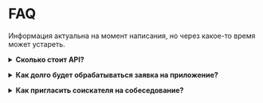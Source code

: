 # FAQ
Информация актуальна на момент написания, но через какое-то время может устареть.

<a name="api_payment"></a>
<details><summary><strong>Сколько стоит API?</strong></summary>

Для уточнения стоимости API Вам необходимо обратиться к Вашему персональному менеджеру или позвонить по телефону: 
+7 495 974-64-27 (для Москвы и Подмосковья),  
+7 812 458-45-45 (для Санкт-Петербурга),  
8 800 100-64-27 (для регионов России),
+375 17 336 03 02, +375 33 336 03 02 (для Республики Беларусь).
</details>

<a name="speed_request"></a>
<details><summary><strong>Как долго будет обрабатываться заявка на приложение?</strong></summary>

Заявка на создание приложения должна пройти проверку нескольких отделов, 
этот процесс может занимать до 15 рабочих дней (это явно указано на форме регистрации). 
Мы можем предоставить информацию о статусе заявки, но не влиять на скорость/обсуждение/результат.
</details>

<a name="invitation_from_negotiation"></a>
<details><summary><strong>Как пригласить соискателя на собеседование?</strong></summary>

### Вариант 1. Соискатель уже откликнулся на вашу вакансию
1. Для приглашения соискателя на собеседование необходимо получить список [коллекций и работодательских состояний откликов/приглашений по вакансии](employer_negotiations.md#collections):

```
GET /negotiations?vacancy_id={vacancy_id}
```
где vacancy_id - id вакансии, для которой есть отклики

#### Ответ

```json
{
    "collections": [
        {
            "id": "response",
            "name": "Неразобранные",
            "description": "Описание коллекции",
            "url": "https://api.hh.ru/negotiations/response?vacancy_id=123456",
             ...
        }
         ...
    ]
     ...
}
```
2. Затем нужно сделать `GET` запрос по урлу, из поля `colletions[].url` из нужной коллекции.

в данном примере:
```
GET /negotiations/response?vacancy_id=123456
```
В ответ вернутся действия (`actions`), которые можно совершить с откликом (в примере: из коллекции response).
#### Ответ

```json
{
    "actions": [
        {
            "id": "interview",
            "enabled": true,
            "method": "PUT",
            "url": "https://api.hh.ru/negotiations/interview/123456789",
            "arguments": [
                        {
                            "id": "message",
                            "required": true,
                            "required_arguments": []
                        }
                        ...
            ]
            ...
        }
         ...
    ]
     ...
}
```
3. Для совершения действия по отклику/приглашению необходимо выполнить запрос из списка `actions`, передав аргументы, содержащиеся в поле `arguments`.

в данном примере:
```
PUT /negotiations/interview/123456789?message=new_msg
```

Таким образом, пользователь получит сообщение в ответ на свой отклик и будет приглашен на интервью.

### Вариант 2. Приглашение соискателя, который не откликнулся на вакансию
1. Для создания приглашения необходимо запросить вакансии работодателя, применимые к выбранному резюме.
Получить эту информацию можно в [списке вакансий работодателя](https://api.hh.ru/openapi/redoc#tag/Vakansii/operation/get-active-vacancy-list):
```
GET /employers/{employer_id}/vacancies/active?resume_id={resume_id}
```
#### Ответ

```json
{
    "items": [
        {
            "negotiations_actions": [
                {
                    "id": "phone_interview",
                    "name": "Телефонное интервью",
                    "enabled": true,
                    "method": "POST",
                    "url": "https://api.hh.ru/negotiations/phone_interview",
                    "arguments": [
                        {
                            "id": "resume_id",
                            "required": true,
                            "required_arguments": []
                        },
                        {
                            "id": "vacancy_id",
                            "required": true,
                            "required_arguments": []
                        },
                        {
                            "id": "message",
                            "required": true,
                            "required_arguments": []
                        }
                        ...
                    ]
                    ...
                }
            ]
             ...
        }
    ]
     ...
}
```
2. Выбрать действие, которое необходимо осуществить (`negotiations_actions`), и выполнить его, послав запрос и передав аргументы, содержащиеся в поле `arguments`

в данном примере:
```
POST /negotiations/phone_interview?resume_id=123456&vacancy_id=654321&message=new_msg
```

Таким образом, соискатель получит сообщение и будет приглашен на телефонное интервью.

Аналогично можно выполнить любые доступные для работодателя действия с откликом.
</details>
